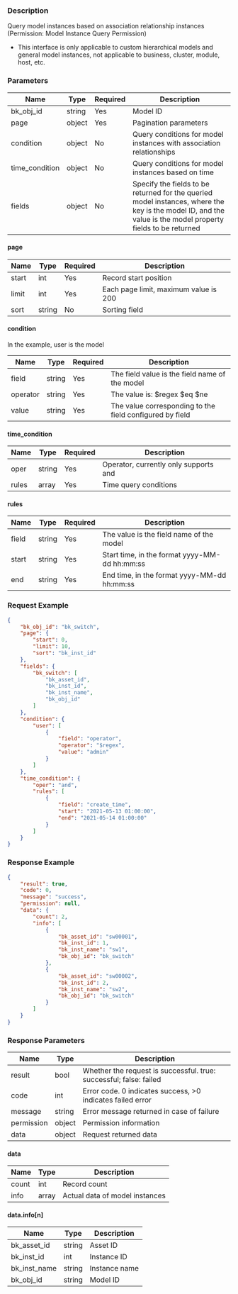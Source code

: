 ### Description

Query model instances based on association relationship instances (Permission: Model Instance Query Permission)

- This interface is only applicable to custom hierarchical models and general model instances, not applicable to
  business, cluster, module, host, etc.

### Parameters

| Name           | Type   | Required | Description                                                                                                                                                 |
|----------------|--------|----------|-------------------------------------------------------------------------------------------------------------------------------------------------------------|
| bk_obj_id      | string | Yes      | Model ID                                                                                                                                                    |
| page           | object | Yes      | Pagination parameters                                                                                                                                       |
| condition      | object | No       | Query conditions for model instances with association relationships                                                                                         |
| time_condition | object | No       | Query conditions for model instances based on time                                                                                                          |
| fields         | object | No       | Specify the fields to be returned for the queried model instances, where the key is the model ID, and the value is the model property fields to be returned |

#### page

| Name  | Type   | Required | Description                           |
|-------|--------|----------|---------------------------------------|
| start | int    | Yes      | Record start position                 |
| limit | int    | Yes      | Each page limit, maximum value is 200 |
| sort  | string | No       | Sorting field                         |

#### condition

In the example, user is the model

| Name     | Type   | Required | Description                                              |
|----------|--------|----------|----------------------------------------------------------|
| field    | string | Yes      | The field value is the field name of the model           |
| operator | string | Yes      | The value is: $regex $eq $ne                             |
| value    | string | Yes      | The value corresponding to the field configured by field |

#### time_condition

| Name  | Type   | Required | Description                           |
|-------|--------|----------|---------------------------------------|
| oper  | string | Yes      | Operator, currently only supports and |
| rules | array  | Yes      | Time query conditions                 |

#### rules

| Name  | Type   | Required | Description                                   |
|-------|--------|----------|-----------------------------------------------|
| field | string | Yes      | The value is the field name of the model      |
| start | string | Yes      | Start time, in the format yyyy-MM-dd hh:mm:ss |
| end   | string | Yes      | End time, in the format yyyy-MM-dd hh:mm:ss   |

### Request Example

```json
{
    "bk_obj_id": "bk_switch",
    "page": {
        "start": 0,
        "limit": 10,
        "sort": "bk_inst_id"
    },
    "fields": {
        "bk_switch": [
            "bk_asset_id",
            "bk_inst_id",
            "bk_inst_name",
            "bk_obj_id"
        ]
    },
    "condition": {
        "user": [
            {
                "field": "operator",
                "operator": "$regex",
                "value": "admin"
            }
        ]
    },
    "time_condition": {
        "oper": "and",
        "rules": [
            {
                "field": "create_time",
                "start": "2021-05-13 01:00:00",
                "end": "2021-05-14 01:00:00"
            }
        ]
    }
}
```

### Response Example

```json
{
    "result": true,
    "code": 0,
    "message": "success",
    "permission": null,
    "data": {
        "count": 2,
        "info": [
            {
                "bk_asset_id": "sw00001",
                "bk_inst_id": 1,
                "bk_inst_name": "sw1",
                "bk_obj_id": "bk_switch"
            },
            {
                "bk_asset_id": "sw00002",
                "bk_inst_id": 2,
                "bk_inst_name": "sw2",
                "bk_obj_id": "bk_switch"
            }
        ]
    }
}
```

### Response Parameters

| Name       | Type   | Description                                                        |
|------------|--------|--------------------------------------------------------------------|
| result     | bool   | Whether the request is successful. true: successful; false: failed |
| code       | int    | Error code. 0 indicates success, >0 indicates failed error         |
| message    | string | Error message returned in case of failure                          |
| permission | object | Permission information                                             |
| data       | object | Request returned data                                              |

#### data

| Name  | Type  | Description                    |
|-------|-------|--------------------------------|
| count | int   | Record count                   |
| info  | array | Actual data of model instances |

#### data.info[n]

| Name         | Type   | Description   |
|--------------|--------|---------------|
| bk_asset_id  | string | Asset ID      |
| bk_inst_id   | int    | Instance ID   |
| bk_inst_name | string | Instance name |
| bk_obj_id    | string | Model ID      |
